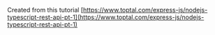 Created from this tutorial [https://www.toptal.com/express-js/nodejs-typescript-rest-api-pt-1](https://www.toptal.com/express-js/nodejs-typescript-rest-api-pt-1)
